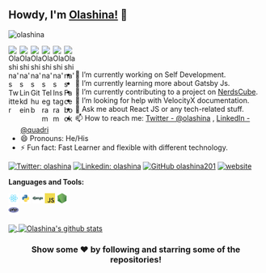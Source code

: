 ## Howdy, I'm [Olashina!](https://olashina.netlify.com) 👋

<p align="left"> <img src="https://komarev.com/ghpvc/?username=olashina201&label=Views&color=blue&style=plastic" alt="olashina" /> </p>

<a href="https://twitter.com/OlashinaQuadri">
  <img align="left" alt="Olashina's Twitter" width="22px" src="https://cdn.jsdelivr.net/npm/simple-icons@v3/icons/twitter.svg" />
</a>
<a href="https://linkedin.com/in/quadri-sikiru-9634a5191">
  <img align="left" alt="Olashina's Linkdein" width="22px" src="https://cdn.jsdelivr.net/npm/simple-icons@v3/icons/linkedin.svg" />
</a>
<a href="https://github.com/olashina201">
  <img align="left" alt="Olashina's Github" width="22px" src="https://cdn.jsdelivr.net/npm/simple-icons@v3/icons/github.svg" />
</a>
<a href="https://t.me/imthepk">
  <img align="left" alt="Olashina's Telegram" width="22px" src="https://cdn.jsdelivr.net/npm/simple-icons@v3/icons/telegram.svg" />
</a>
<a href="https://instagram.com/olashina">
  <img align="left" alt="Olashina's Instagram" width="22px" src="https://cdn.jsdelivr.net/npm/simple-icons@v3/icons/instagram.svg" />
</a>
<a href="https://www.facebook.com/olashina">
  <img align="left" alt="Olashina's Facebook" width="22px" src="https://cdn.jsdelivr.net/npm/simple-icons@v3/icons/facebook.svg" />
</a>

<br/>
<br/>


- 🔭 I’m currently working on Self Development.
- 🌱 I’m currently learning more about Gatsby Js.
- 👯 I’m currently contributing to a project on [NerdsCube](https://GitHub.com/NerdsCube/medixx-frontend.git).
- 🤔 I’m looking for help with VelocityX documentation.
- 💬 Ask me about React JS or any tech-related stuff.
- 📫 How to reach me: [Twitter - @olashina](https://twitter.com/olashina) , [LinkedIn - @quadri](https://linkedin.com/in/quadri-sikiru-9634a5191)
- 😄 Pronouns: He/His
- ⚡ Fun fact: Fast Learner and flexible with different technology.

[![Twitter: olashina](https://img.shields.io/twitter/follow/olashina?style=social)](https://twitter.com/imthepk)
[![Linkedin: olashina](https://img.shields.io/badge/-olashina-blue?style=flat-square&logo=Linkedin&logoColor=white&link=https://www.linkedin.com/in/quadri-sikiru-9634a5191)](https://www.linkedin.com/in/quadri-sikiru-9634a5191)
[![GitHub olashina201](https://img.shields.io/github/followers/olashina201?label=follow&style=social)](https://github.com/olashina201)
[![website](https://img.shields.io/badge/PortfolioWebsite-olashina.netlify.com-2648ff?style=flat-square&logo=google-chrome)](https://olashina.netlify.app/)


**Languages and Tools:**  

<code><img height="20" src="https://raw.githubusercontent.com/github/explore/80688e429a7d4ef2fca1e82350fe8e3517d3494d/topics/react/react.png"></code>
<code><img height="20" src="https://raw.githubusercontent.com/github/explore/80688e429a7d4ef2fca1e82350fe8e3517d3494d/topics/python/python.png"></code>
<code><img height="20" src="https://raw.githubusercontent.com/github/explore/80688e429a7d4ef2fca1e82350fe8e3517d3494d/topics/django/django.png"></code>
<code><img height="20" src="https://raw.githubusercontent.com/github/explore/80688e429a7d4ef2fca1e82350fe8e3517d3494d/topics/javascript/javascript.png"></code>
<code><img height="20" src="https://raw.githubusercontent.com/github/explore/80688e429a7d4ef2fca1e82350fe8e3517d3494d/topics/nodejs/nodejs.png"></code>    
<code><img height="20" src="https://raw.githubusercontent.com/github/explore/80688e429a7d4ef2fca1e82350fe8e3517d3494d/topics/php/php.png"></code>    

<a href="https://github.com/olashina201">
  <img align="center" src="https://github-readme-stats.vercel.app/api/top-langs/?username=olashina201&theme=light&hide_langs_below=1" />
</a>
<a href="https://github.com/olashina201">
 <img align="center" src="https://github-readme-stats.vercel.app/api?username=olashina201&show_icons=true&theme=light&line_height=27" alt="Olashina's github stats"/>
</a>


<div align="center">

### Show some ❤️ by following and starring some of the repositories!

</div>

